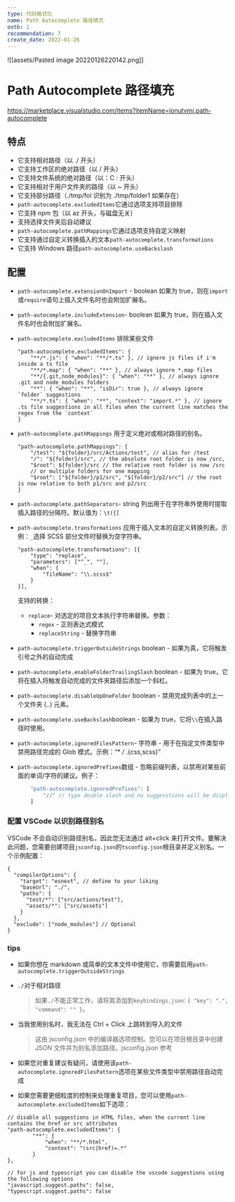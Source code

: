 ```yaml
---
type: 代码格式化
name: Path Autocomplete 路径填充
ootb: 1
recommendation: 7
create_date: 2022-01-26
---
```


![[assets/Pasted image 20220126220142.png]]


# Path Autocomplete 路径填充

https://marketplace.visualstudio.com/items?itemName=ionutvmi.path-autocomplete

## 特点

-   它支持相对路径（以 ./ 开头）
-   它支持工作区的绝对路径（以 / 开头）
-   它支持文件系统的绝对路径（以：C : 开头）
-   它支持相对于用户文件夹的路径（以 ~ 开头）
-   它支持部分路径（./tmp/fol 识别为 ./tmp/folder1 如果存在）
-   `path-autocomplete.excludedItems`它通过选项支持项目排除
-   它支持 npm 包（以 az 开头，与磁盘无关）
-   支持选择文件夹后自动建议
-   `path-autocomplete.pathMappings`它通过选项支持自定义映射
-   它支持通过自定义转换插入的文本`path-autocomplete.transformations`
-   它支持 Windows 路径`path-autocomplete.useBackslash`

## 配置

-   `path-autocomplete.extensionOnImport` - boolean 如果为 true，则在`import`或`require`语句上插入文件名时也会附加扩展名。
    
-   `path-autocomplete.includeExtension`- boolean 如果为 true，则在插入文件名时也会附加扩展名。
    
-   `path-autocomplete.excludedItems` 排除某些文件
    
    ```
    "path-autocomplete.excludedItems": {
        "**/*.js": { "when": "**/*.ts" }, // ignore js files if i'm inside a ts file
        "**/*.map": { "when": "**" }, // always ignore *.map files
        "**/{.git,node_modules}": { "when": "**" }, // always ignore .git and node_modules folders
        "**": { "when": "**", "isDir": true }, // always ignore `folder` suggestions
        "**/*.ts": { "when": "**", "context": "import.*" }, // ignore .ts file suggestions in all files when the current line matches the regex from the `context`
    }
    ```
    
-   `path-autocomplete.pathMappings` 用于定义绝对或相对路径的别名。
    
    ```
    "path-autocomplete.pathMappings": {
        "/test": "${folder}/src/Actions/test", // alias for /test
        "/": "${folder}/src", // the absolute root folder is now /src,
        "$root": ${folder}/src // the relative root folder is now /src
        // or multiple folders for one mapping
        "$root": ["${folder}/p1/src", "${folder}/p2/src"] // the root is now relative to both p1/src and p2/src
    }
    ```
    
-   `path-autocomplete.pathSeparators`- string 列出用于在字符串外使用时提取插入路径的分隔符。默认值为：`\t({[`
    
-   `path-autocomplete.transformations` 应用于插入文本的自定义转换列表。示例：`_`选择 SCSS 部分文件时替换为空字符串。
    
    ```
    "path-autocomplete.transformations": [{
        "type": "replace",
        "parameters": ["^_", ""],
        "when": {
            "fileName": "\\.scss$"
        }
    }],
    ```
    
    支持的转换：
    
    -   `replace`- 对选定的项目文本执行字符串替换。参数：
        -   `regex` - 正则表达式模式
        -   `replaceString` - 替换字符串
-   `path-autocomplete.triggerOutsideStrings` boolean - 如果为真，它将触发引号之外的自动完成
    
-   `path-autocomplete.enableFolderTrailingSlash` boolean - 如果为 true，它将在插入将触发自动完成的文件夹路径后添加一个斜杠。
    
-   `path-autocomplete.disableUpOneFolder` boolean - 禁用完成列表中的上一个文件夹 (..) 元素。
    
-   `path-autocomplete.useBackslash`boolean - 如果为 true，它将`\\`在插入路径时使用。
    
-   `path-autocomplete.ignoredFilesPattern`- 字符串 - 用于在指定文件类型中禁用路径完成的 Glob 模式。示例：“* _/_ .{css,scss}”
    
-   `path-autocomplete.ignoredPrefixes`数组 - 忽略前缀列表，以禁用对某些前面的单词/字符的建议。例子：
    
    ```js
        "path-autocomplete.ignoredPrefixes": [
            "//" // type double slash and no suggesstions will be displayed
        ]
    ```
    

### 配置 VSCode 以识别路径别名

VSCode 不会自动识别路径别名，因此您无法通过 alt+click 来打开文件。要解决此问题，您需要创建项目`jsconfig.json`的`tsconfig.json`根目录并定义别名。一个示例配置：

```
{
  "compilerOptions": {
    "target": "esnext", // define to your liking
    "baseUrl": "./",
    "paths": {
      "test/*": ["src/actions/test"],
      "assets/*": ["src/assets"]
    }
  },
  "exclude": ["node_modules"] // Optional
}
```

### tips

-   如果你想在 markdown 或简单的文本文件中使用它，你需要启用`path-autocomplete.triggerOutsideStrings`
    
-   `./`对于相对路径
    
    > 如果`./`不能正常工作，请将其添加到`keybindings.json`: `{ "key": ".", "command": "" }`。
    
-   当我使用别名时，我无法在 Ctrl + Click 上跳转到导入的文件
    
    > 这由 jsconfig.json 中的编译器选项控制。您可以在项目根目录中创建 JSON 文件并为别名添加路径。jsconfig.json 参考 
    
-   如果您对重复建议有疑问，请使用该`path-autocomplete.ignoredFilesPattern`选项在某些文件类型中禁用路径自动完成
    
-   如果您需要更细粒度的控制来处理重复项目，您可以使用`path-autocomplete.excludedItems`如下选项：
    

```
// disable all suggestions in HTML files, when the current line contains the href or src attributes
"path-autocomplete.excludedItems": {
        "**": {
            "when": "**/*.html",
            "context": "(src|href)=.*"
        }
},

// for js and typescript you can disable the vscode suggestions using the following options
"javascript.suggest.paths": false,
"typescript.suggest.paths": false
```